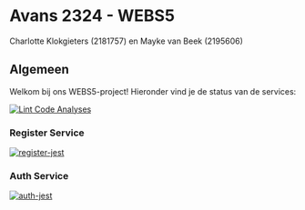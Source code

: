# Avans 2324 - WEBS5
Charlotte Klokgieters (2181757) en Mayke van Beek (2195606)



## Algemeen 
Welkom bij ons WEBS5-project! Hieronder vind je de status van de services:

[![Lint Code Analyses](https://github.com/Maykevb/devops-charlotteklokgieters-maykevanbeek/actions/workflows/lint-code-analyses.yml/badge.svg)](https://github.com/Maykevb/devops-charlotteklokgieters-maykevanbeek/actions/workflows/lint-code-analyses.yml)

### Register Service 
[![register-jest](https://github.com/Maykevb/devops-charlotteklokgieters-maykevanbeek/actions/workflows/register-jest.yml/badge.svg)](https://github.com/Maykevb/devops-charlotteklokgieters-maykevanbeek/actions/workflows/register-jest.yml)

### Auth Service
[![auth-jest](https://github.com/Maykevb/devops-charlotteklokgieters-maykevanbeek/actions/workflows/auth-jest.yml/badge.svg)](https://github.com/Maykevb/devops-charlotteklokgieters-maykevanbeek/actions/workflows/auth-jest.yml)
